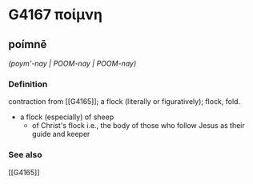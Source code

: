 # G4167 ποίμνη

## poímnē

_(poym'-nay | POOM-nay | POOM-nay)_

### Definition

contraction from [[G4165]]; a flock (literally or figuratively); flock, fold.

- a flock (especially) of sheep
  - of Christ's flock i.e., the body of those who follow Jesus as their guide and keeper

### See also

[[G4165]]

